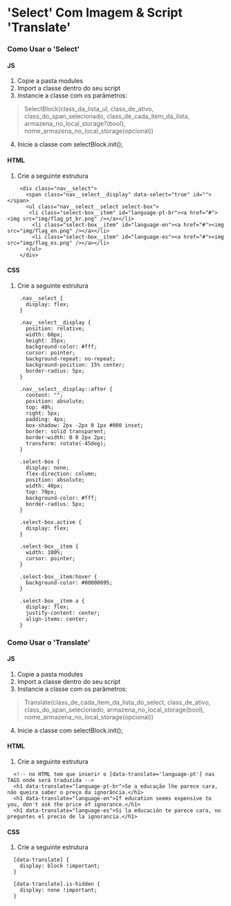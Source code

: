 # 'Select' Com Imagem & Script 'Translate'

### Como Usar o 'Select'

#### JS
1. Copie a pasta modules
2. Import a classe dentro do seu script
3. Instancie a classe com os parâmetros:
> SelectBlock(class_da_lista_ul, class_de_ativo, class_do_span_selecionado, class_de_cada_item_da_lista, armazena_no_local_storage?(bool), nome_armazena_no_local_storage(opcional))
4. Inicie a classe com selectBlock.init();

#### HTML
1. Crie a seguinte estrutura
```
    <div class="nav__select">
      <span class="nav__select__display" data-select="true" id=""></span>
      <ul class="nav__select__select select-box">
       <li class="select-box__item" id="language-pt-br"><a href="#"><img src="img/flag_pt_br.png" /></a></li>
        <li class="select-box__item" id="language-en"><a href="#"><img src="img/flag_en.png" /></a></li>
        <li class="select-box__item" id="language-es"><a href="#"><img src="img/flag_es.png" /></a></li>
      </ul>
    </div>
```
#### CSS
1. Crie a seguinte estrutura
```
    .nav__select {
      display: flex;
    }

    .nav__select__display {
      position: relative;
      width: 60px;
      height: 35px;
      background-color: #fff;
      cursor: pointer;
      background-repeat: no-repeat;
      background-position: 15% center;
      border-radius: 5px;
    }

    .nav__select__display::after {
      content: "";
      position: absolute;
      top: 40%;
      right: 5px;
      padding: 4px;
      box-shadow: 2px -2px 0 1px #000 inset;
      border: solid transparent;
      border-width: 0 0 2px 2px;
      transform: rotate(-45deg);
    }

    .select-box {
      display: none;
      flex-direction: column;
      position: absolute;
      width: 40px;
      top: 70px;
      background-color: #fff;
      border-radius: 5px;
    }

    .select-box.active {
      display: flex;
    }

    .select-box__item {
      width: 100%;
      cursor: pointer;
    }

    .select-box__item:hover {
      background-color: #00000095;
    }

    .select-box__item a {
      display: flex;
      justify-content: center;
      align-items: center;
    }
```

### Como Usar o 'Translate'

#### JS
1. Copie a pasta modules
2. Import a classe dentro do seu script
3. Instancie a classe com os parâmetros:
> Translate(class_de_cada_item_da_lista_do_select, class_de_ativo, class_do_span_selecionado, armazena_no_local_storage(bool), nome_armazena_no_local_storage(opcional))
4. Inicie a classe com selectBlock.init();

#### HTML
1. Crie a seguinte estrutura
```
  <!-- no HTML tem que inserir o [data-translate='language-pt'] nas TAGS onde será traduzida -->
  <h1 data-translate="language-pt-br">Se a educação lhe parece cara, não queira saber o preço da ignorância.</h1>
  <h1 data-translate="language-en">If education seems expensive to you, don't ask the price of ignorance.</h1>
  <h1 data-translate="language-es">Si la educación te parece cara, no preguntes el precio de la ignorancia.</h1>
```
#### CSS
1. Crie a seguinte estrutura
```
  [data-translate] {
    display: block !important;
  }

  [data-translate].is-hidden {
    display: none !important;
  }
```

